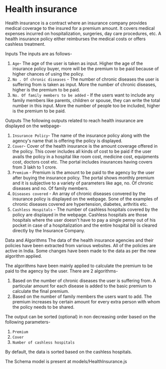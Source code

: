 # Health insurance
Health insurance is a contract where an insurance company provides medical coverage to the insured for a premium amount. 
It covers medical expenses incurred on hospitalization, surgeries, day care procedures, etc. 
A health insurance policy either reimburses the medical costs or offers cashless treatment.

Inputs
The inputs are as follows- 

1) `Age`- The age of the user is taken as input. Higher the age of the insurance policy buyer, more will be the premium to be paid because of higher chances of using the policy.
2) `No . Of chronic diseases` - The number of chronic diseases the user is suffering from is taken as input. More the number of chronic diseases, higher is the premium to be paid.
3) `No. Of family members to be added` - If the users want to include any family members like parents, children or spouse, they can write the total number in this input. More the number of people too be included, higher is the premium to be paid.

Outputs
The following outputs related to reach health insurance are displayed on the webpage-

1) `Insurance Policy`- The name of the insurance policy along with the agency's name that is offering the policy is displayed.
2) `Cover`- Cover of the health insurance is the amount coverage offered in the policy. This cover includes all kinds of cost to be paid if the user avails the policy in a hospital like room cost, medicine cost, equipments cost, doctors cost etc. The portal includes insurances having covers from 3 lakh to 1 crore.
3) `Premium` - Premium is the amount to be paid to the agency by the user after buying the insurance policy. The portal shows monthly premium and it is subjective to a variety of parameters like age, no. Of chronic diseases and no. Of family members. 
4) `Diseases covered` - An array of chronic diseases convered by the insurance policy is displayed on the webpage. Sone of the examples of chronic diseases covered are hypertension, diabetes, arthritis etc.
5) `Cashless Hospitals` - The number of cashless hospitals covered by the policy are displayed in the webpage. Cashless hospitals are those hospitals where the user doesn't have to pay a single penny out of his pocket in case of a hospitalization and the entire hospital bill is cleared directly by the Insurance Company.

Data and Algorithms
The data of the health insurance agencies and their policies have been extracted from various websites. All of the policies are active in India. Some changes have been made to the data as per the new algorithm applied.

The algorithms have been mainly applied to calculate the premium to be paid to the agency by the user. There are 2 algorithms-
1) Based on the number of chronic diseases the user is suffering from. A particular amount for each disease is added to the basic premium to calculate the final premium.
2) Based on the number of family members the users want to add. The premium increases by certain amount for every extra person with whom the policy needs to be shared.

The output can be sorted (optional) in non decreasing order based on the following parameters-
1) `Premium` 
2) `Cover`
3) `Number of cashless hospitals`

By default, the data is sorted based on the cashless hospitals. 

The Schema model is present at models/HealthInsurance.js
